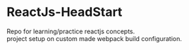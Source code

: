 # ReactJs-HeadStart
Repo for learning/practice reactjs concepts.
<br />
project setup on custom made webpack build configuration.
